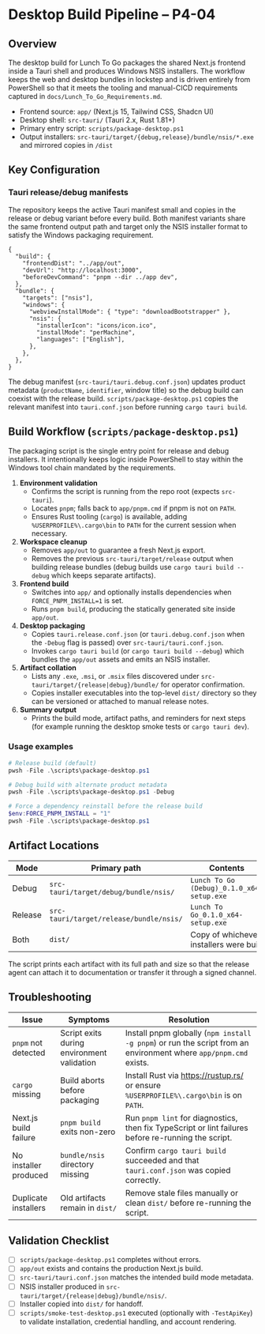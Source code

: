 # Desktop Build Pipeline – P4-04

## Overview

The desktop build for Lunch To Go packages the shared Next.js frontend inside a
Tauri shell and produces Windows NSIS installers. The workflow keeps the web and
desktop bundles in lockstep and is driven entirely from PowerShell so that it
meets the tooling and manual-CICD requirements captured in
`docs/Lunch_To_Go_Requirements.md`.

- Frontend source: `app/` (Next.js 15, Tailwind CSS, Shadcn UI)
- Desktop shell: `src-tauri/` (Tauri 2.x, Rust 1.81+)
- Primary entry script: `scripts/package-desktop.ps1`
- Output installers: `src-tauri/target/{debug,release}/bundle/nsis/*.exe` and
  mirrored copies in `/dist`

## Key Configuration

### Tauri release/debug manifests

The repository keeps the active Tauri manifest small and copies in the release
or debug variant before every build. Both manifest variants share the same
frontend output path and target only the NSIS installer format to satisfy the
Windows packaging requirement.

```jsonc
{
  "build": {
    "frontendDist": "../app/out",
    "devUrl": "http://localhost:3000",
    "beforeDevCommand": "pnpm --dir ../app dev",
  },
  "bundle": {
    "targets": ["nsis"],
    "windows": {
      "webviewInstallMode": { "type": "downloadBootstrapper" },
      "nsis": {
        "installerIcon": "icons/icon.ico",
        "installMode": "perMachine",
        "languages": ["English"],
      },
    },
  },
}
```

The debug manifest (`src-tauri/tauri.debug.conf.json`) updates product metadata
(`productName`, `identifier`, window title) so the debug build can coexist with
the release build. `scripts/package-desktop.ps1` copies the relevant manifest
into `tauri.conf.json` before running `cargo tauri build`.

## Build Workflow (`scripts/package-desktop.ps1`)

The packaging script is the single entry point for release and debug installers.
It intentionally keeps logic inside PowerShell to stay within the Windows tool
chain mandated by the requirements.

1. **Environment validation**
   - Confirms the script is running from the repo root (expects `src-tauri`).
   - Locates `pnpm`; falls back to `app/pnpm.cmd` if pnpm is not on `PATH`.
   - Ensures Rust tooling (`cargo`) is available, adding `%USERPROFILE%\.cargo\bin`
     to `PATH` for the current session when necessary.
2. **Workspace cleanup**
   - Removes `app/out` to guarantee a fresh Next.js export.
   - Removes the previous `src-tauri/target/release` output when building release
     bundles (debug builds use `cargo tauri build --debug` which keeps separate
     artifacts).
3. **Frontend build**
   - Switches into `app/` and optionally installs dependencies when
     `FORCE_PNPM_INSTALL=1` is set.
   - Runs `pnpm build`, producing the statically generated site inside `app/out`.
4. **Desktop packaging**
   - Copies `tauri.release.conf.json` (or `tauri.debug.conf.json` when the
     `-Debug` flag is passed) over `src-tauri/tauri.conf.json`.
   - Invokes `cargo tauri build` (or `cargo tauri build --debug`) which bundles
     the `app/out` assets and emits an NSIS installer.
5. **Artifact collation**
   - Lists any `.exe`, `.msi`, or `.msix` files discovered under
     `src-tauri/target/{release|debug}/bundle/` for operator confirmation.
   - Copies installer executables into the top-level `dist/` directory so they
     can be versioned or attached to manual release notes.
6. **Summary output**
   - Prints the build mode, artifact paths, and reminders for next steps (for
     example running the desktop smoke tests or `cargo tauri dev`).

### Usage examples

```powershell
# Release build (default)
pwsh -File .\scripts\package-desktop.ps1

# Debug build with alternate product metadata
pwsh -File .\scripts\package-desktop.ps1 -Debug

# Force a dependency reinstall before the release build
$env:FORCE_PNPM_INSTALL = "1"
pwsh -File .\scripts\package-desktop.ps1
```

## Artifact Locations

| Mode    | Primary path                            | Contents                                  |
| ------- | --------------------------------------- | ----------------------------------------- |
| Debug   | `src-tauri/target/debug/bundle/nsis/`   | `Lunch To Go (Debug)_0.1.0_x64-setup.exe` |
| Release | `src-tauri/target/release/bundle/nsis/` | `Lunch To Go_0.1.0_x64-setup.exe`         |
| Both    | `dist/`                                 | Copy of whichever installers were built   |

The script prints each artifact with its full path and size so that the release
agent can attach it to documentation or transfer it through a signed channel.

## Troubleshooting

| Issue                 | Symptoms                                   | Resolution                                                                                                       |
| --------------------- | ------------------------------------------ | ---------------------------------------------------------------------------------------------------------------- |
| `pnpm` not detected   | Script exits during environment validation | Install pnpm globally (`npm install -g pnpm`) or run the script from an environment where `app/pnpm.cmd` exists. |
| `cargo` missing       | Build aborts before packaging              | Install Rust via <https://rustup.rs/> or ensure `%USERPROFILE%\.cargo\bin` is on `PATH`.                         |
| Next.js build failure | `pnpm build` exits non-zero                | Run `pnpm lint` for diagnostics, then fix TypeScript or lint failures before re-running the script.              |
| No installer produced | `bundle/nsis` directory missing            | Confirm `cargo tauri build` succeeded and that `tauri.conf.json` was copied correctly.                           |
| Duplicate installers  | Old artifacts remain in `dist/`            | Remove stale files manually or clean `dist/` before re-running the script.                                       |

## Validation Checklist

- [ ] `scripts/package-desktop.ps1` completes without errors.
- [ ] `app/out` exists and contains the production Next.js build.
- [ ] `src-tauri/tauri.conf.json` matches the intended build mode metadata.
- [ ] NSIS installer produced in `src-tauri/target/{release|debug}/bundle/nsis/`.
- [ ] Installer copied into `dist/` for handoff.
- [ ] `scripts/smoke-test-desktop.ps1` executed (optionally with `-TestApiKey`)
      to validate installation, credential handling, and account rendering.
